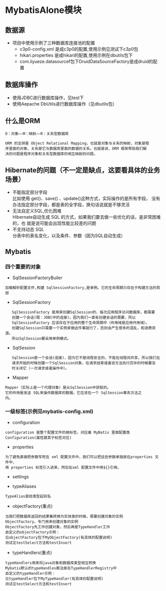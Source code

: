 # MybatisAlone模块
## 数据源  
* 项目中使用示例了三种数据库连接池的配置
    * c3p0-config.xml 是成c3p0的配置,使用示例见测试下c3p0包
    * hikari.properties 是成hikari的配置,使用示例在dbutils包下
    * com.liyueze.datasourcef包下DruidDataSourceFactory是成druid的配置
## 数据库操作
* 使用JDBC进行数据库操作，见test下
* 使用Aepache DbUtils进行数据库操作（见dbutils包）
## 什么是ORM
    O：对象——M：映射——R：关系型数据库
    
    ORM 的全拼是 Object Relational Mapping，也就是对象与关系的映射，对象是程
    序里面的对象，关系是它与数据库里面的数据的关系。也就是说，ORM 框架帮助我们解
    决的问题是程序对象和关系型数据库的相互映射的问题。
## Hibernate的问题（不一定是缺点，这要看具体的业务场景）
* 不能指定部分字段  
  比如使用 get()、save() 、update()这种方式，实际操作的是所有字段，
 没有办法指定部分字段，都是表的全字段，换句话说就是不够灵活
 * 无法自定义SQL,优化困难  
 Hibernate自动生成 SQL 的方式，如果我们要去做一些优化的话，是非常困难的，也
 就是说可能会出现性能比较差的问题
 * 不支持动态 SQL  
 分表中的表名变化，以及条件、参数（因为SQL自动生成）
 ## Mybatis
 ### 四个重要的对象
 * SqlSessionFactoryBuiler  
 ```
 加载解析配置文件,构建 SqlSessionFactory,是单例。它的生命周期只存在于构建方法的局部 
 ```
 * SqlSessionFactory
 ```  
    SqlSessionFactory 是用来创建SqlSession的，每次应用程序访问数据库，都需要
    创建一个会话(既：JDBC中的连接)。因为我们一直有创建会话的需要，所以 
    SqlSessionFactory 应该存在于应用的整个生命周期中（作用域是应用作用域）。
    创建SqlSession只需要一个实例来做这件事就行了，否则会产生很多的混乱，和浪费资源。
    所以SqlSession要采用单例模式。 
 ```
 * SqlSession 
 ```
    SqlSession是一个会话(连接)，因为它不是线程安全的，不能在线程间共享。所以我们在
    请求开始的时候创建一个SqlSession对象，在请求结束或者说方法执行完毕的时候要及
    时关闭它（一次请求或者操作中）。 
 ```
 * Mapper
 ```
Mapper（实际上是一个代理对象）是从SqlSession中获取的。
它的作用是发送 SQL来操作数据库的数据。它应该在一个 SqlSession事务方法之
内。

 ```
 ### 一级标签(示例见mybatis-config.xml)
 * configuration
 ```
configuration 是整个配置文件的根标签，对应着 MyBatis 里面配置类 Configuration(属性跟其子标签对应)

 ```
 * properties
```
为了避免直接把参数写死在 xml 配置文件中，我们可以把这些参数单独放在properties 文件中，
用 properties 标签引入进来，然后在xml 配置文件中用${}引用。
```
* settings

* typeAliases
```
TypeAlias是给类型起别名
```
* objectFactory(重点)
```
当我们把数据库返回的结果集转换为实体类的时候，需要创建对象的实例
ObjectFactory，专门用来创建对象的实例
ObjectFactory先工作创建对象，然后再是TypeHandler工作
自定义的objectFactory示例：
见objectFactory包下MyObjectFactory(有具体的配置说明)
测试见testSelect方法和testInsert
```
* typeHandlers(重点)
```
typeHandlers用来将java对象和数据库类型相互转换
Mybatis默认的typeHandles都注册在TypeHandlerRegistry中
自定义的typeHandler示例：
见typeHandler包下MyTypeHandler(有具体的配置说明)
测试见testSelect方法和testInsert
```



 

 
     
